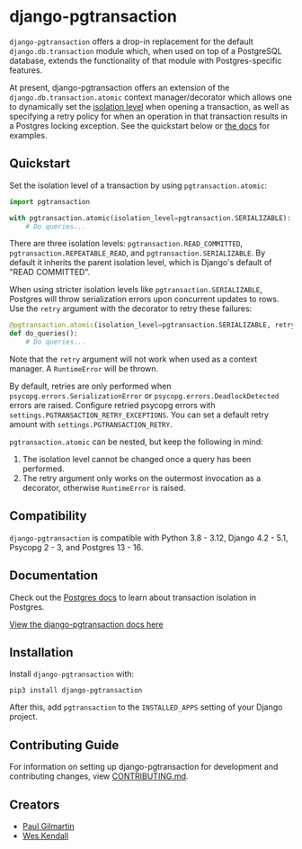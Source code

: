 # django-pgtransaction

`django-pgtransaction` offers a drop-in replacement for the default `django.db.transaction` module which, when used on top of a PostgreSQL database, extends the functionality of that module with Postgres-specific features.

At present, django-pgtransaction offers an extension of the `django.db.transaction.atomic` context manager/decorator which allows one to dynamically set the [isolation level](https://www.postgresql.org/docs/current/transaction-iso.html) when opening a transaction, as well as specifying a retry policy for when an operation in that transaction results in a Postgres locking exception. See the quickstart below or [the docs](https://django-pgtransaction.readthedocs.io/) for examples.

## Quickstart

Set the isolation level of a transaction by using `pgtransaction.atomic`:

```python
import pgtransaction

with pgtransaction.atomic(isolation_level=pgtransaction.SERIALIZABLE):
    # Do queries...
```

There are three isolation levels: `pgtransaction.READ_COMMITTED`, `pgtransaction.REPEATABLE_READ`, and `pgtransaction.SERIALIZABLE`. By default it inherits the parent isolation level, which is Django's default of "READ COMMITTED".

When using stricter isolation levels like `pgtransaction.SERIALIZABLE`, Postgres will throw serialization errors upon concurrent updates to rows. Use the `retry` argument with the decorator to retry these failures:

```python
@pgtransaction.atomic(isolation_level=pgtransaction.SERIALIZABLE, retry=3)
def do_queries():
    # Do queries...
```

Note that the `retry` argument will not work when used as a context manager. A `RuntimeError` will be thrown.

By default, retries are only performed when `psycopg.errors.SerializationError` or `psycopg.errors.DeadlockDetected` errors are raised. Configure retried psycopg errors with `settings.PGTRANSACTION_RETRY_EXCEPTIONS`. You can set a default retry amount with `settings.PGTRANSACTION_RETRY`.

`pgtransaction.atomic` can be nested, but keep the following in mind:

1. The isolation level cannot be changed once a query has been performed.
2. The retry argument only works on the outermost invocation as a decorator, otherwise `RuntimeError` is raised.

## Compatibility

`django-pgtransaction` is compatible with Python 3.8 - 3.12, Django 4.2 - 5.1, Psycopg 2 - 3, and Postgres 13 - 16.

## Documentation

Check out the [Postgres docs](https://www.postgresql.org/docs/current/transaction-iso.html) to learn about transaction isolation in Postgres. 

[View the django-pgtransaction docs here](https://django-pgtransaction.readthedocs.io/)

## Installation

Install `django-pgtransaction` with:

    pip3 install django-pgtransaction
After this, add `pgtransaction` to the `INSTALLED_APPS` setting of your Django project.

## Contributing Guide

For information on setting up django-pgtransaction for development and contributing changes, view [CONTRIBUTING.md](CONTRIBUTING.md).

## Creators

- [Paul Gilmartin](https://github.com/PaulGilmartin)
- [Wes Kendall](https://github.com/wesleykendall)

